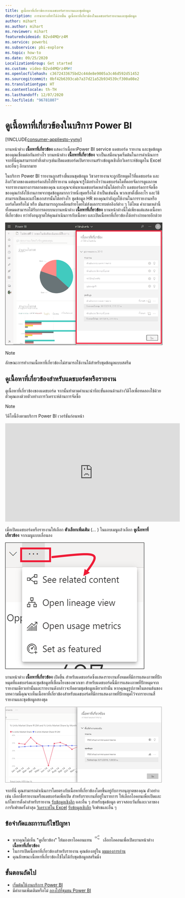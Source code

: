 ```yaml
---
title: ดูเนื้อหาที่เกี่ยวข้องจากแดชบอร์ดรายงานและชุดข้อมูล
description: การนำทางที่ทำได้ง่ายขึ้น ดูเนื้อหาที่เกี่ยวข้องในแดชบอร์ดรายงานและชุดข้อมูล
author: mihart
ms.author: mihart
ms.reviewer: mihart
featuredvideoid: B2vd4MQrz4M
ms.service: powerbi
ms.subservice: pbi-explore
ms.topic: how-to
ms.date: 09/25/2020
LocalizationGroup: Get started
ms.custom: video-B2vd4MQrz4M#t
ms.openlocfilehash: c3672433675bd2c44de8e9005a3c46d592d51452
ms.sourcegitcommit: 0bf42b6393cab7a37d21a52b934539cf300a08e2
ms.translationtype: HT
ms.contentlocale: th-TH
ms.lasthandoff: 12/07/2020
ms.locfileid: "96781807"
---
```

# <a name="see-related-content-in-the-power-bi-service"></a>ดูเนื้อหาที่เกี่ยวข้องในบริการ Power BI

[!INCLUDE[consumer-appliesto-yyny](../includes/consumer-appliesto-yyny.md)]


บานหน้าต่าง **เนื้อหาที่เกี่ยวข้อง** แสดงว่าเนื้อหาPower BI service แดชบอร์ด รายงาน และชุดข้อมูลของคุณเชื่อมต่อกันอย่างไร บานหน้าต่าง **เนื้อหาที่เกี่ยวข้อง** จะเป็นเสมือนจุดเริ่มต้นในการดำเนินการ จากที่นี่คุณสามารถทำสิ่งต่างๆเช่นเปิดแดชบอร์ดเปิดรายงานสร้างข้อมูลเชิงลึกวิเคราะห์ข้อมูลใน Excel และอื่นๆ อีกมากมาย  

ในบริการ Power BI รายงานถูกสร้างขึ้นบนชุดข้อมูล วิชวลรายงานจะถูกปักหมุดไว้ที่แดชบอร์ด และลิงก์วิชวลของแดชบอร์ดกลับไปที่รายงาน แต่คุณจะรู้ได้อย่างไรว่าแดชบอร์ดใดที่คอยจัดการดูแลภาพจากรายงานทางการตลาดของคุณ และคุณจะค้นหาแดชบอร์ดเหล่านั้นได้อย่างไร แดชบอร์ดการจัดซื้อของคุณกำลังใช้งานภาพจากชุดข้อมูลมากกว่าหนึ่งชุดหรือไม่ ถ้าเป็นเช่นนั้น พวกเขาตั้งชื่ออะไร และวิธีสามารถเปิดและแก้ไขเอกสารนั้นได้อย่างไร ชุดข้อมูล HR ของคุณกำลังถูกใช้งานในการรายงานหรือบอร์ดใดหรือไม่ หรือ มันสามารถถูกเคลื่อนย้ายโดยไม่ส่งผลกระทบต่อลิงก์ต่าง ๆ ได้ไหม คำถามเหล่านี้ทั้งหมดสามารถได้รับการตอบบนบานหน้าต่าง **เนื้อหาที่เกี่ยวข้อง**  บานหน้าต่างนี้ไม่เพียงแต่แสดงเนื้อหาที่เกี่ยวข้อง ทว่ายังอนุญาตให้คุณดำเนินการกับเนื้อหา และเปิดเนื้อหาที่เกี่ยวข้องได้อย่างง่ายดายอีกด้วย

![เนื้อหาที่เกี่ยวข้อง](./media/end-user-related/power-bi-see-related-pane.png)

> [!NOTE]
> ลักษณะการทำงานเนื้อหาที่เกี่ยวข้องไม่สามารถใช้งานได้สำหรับชุดข้อมูลแบบสตรีม
> 
> 

## <a name="see-related-content-for-a-dashboard-or-report"></a>ดูเนื้อหาที่เกี่ยวข้องสำหรับแดชบอร์ดหรือรายงาน
ดูเนื้อหาที่เกี่ยวข้องของแดชบอร์ด จากนั้นทำตามคำแนะนำทีละขั้นตอนด้านล่างวิดีโอเพื่อทดลองใช้ด้วยตัวคุณเองด้วยตัวอย่างการวิเคราะห์ด้านการจัดซื้อ

> [!NOTE]
> วิดีโอนี้อิงตามบริการ Power BI เวอร์ชันก่อนหน้า 

<iframe width="560" height="315" src="https://www.youtube.com/embed/B2vd4MQrz4M#t=3m05s" frameborder="0" allowfullscreen></iframe>

เมื่อเปิดแดชบอร์ดหรือรายงานให้เลือก **ตัวเลือกเพิ่มเติม** (... ) ในแถบเมนูแล้วเลือก **ดูเนื้อหาที่เกี่ยวข้อง** จากเมนูแบบเลื่อนลง

![รายการดรอปดาวน์แบบครึ่งวงกลม](./media/end-user-related/power-bi-see-related.png)

บานหน้าต่าง **เนื้อหาที่เกี่ยวข้อง** เปิดขึ้น สำหรับแดชบอร์ดซึ่งแสดงรายงานทั้งหมดที่มีการแสดงภาพที่ปักหมุดที่แดชบอร์ดและชุดข้อมูลที่เชื่อมโยงของพวกเขา สำหรับแดชบอร์ดนี้มีการแสดงภาพที่ปักหมุดจากรายงานเดียวเท่านั้นและรายงานดังกล่าวจะยึดตามชุดข้อมูลเดียวเท่านั้น หากคุณดูรูปภาพในตอนต้นของบทความนี้คุณจะเห็นเนื้อหาที่เกี่ยวข้องสำหรับแดชบอร์ดที่มีการแสดงภาพที่ปักหมุดไว้จากรายงานสี่รายงานและชุดข้อมูลสองชุด

![บานหน้าต่างเนื้อหาที่เกี่ยวข้อง](./media/end-user-related/power-bi-view-related-dashboard.png)

จากที่นี่ คุณสามารถดำเนินการโดยตรงกับเนื้อหาที่เกี่ยวข้องโดยขึ้นอยู่กับการอนุญาตของคุณ  ตัวอย่างเช่น เลือกชื่อรายงานหรือแดชบอร์ดเพื่อเปิด  สำหรับรายงานที่อยู่ในรายการ ให้เลือกไอคอนเพื่อเปิดและแก้ไขการตั้งค่าสำหรับรายงาน [รับข้อมูลเชิงลึก](end-user-insights.md) และอื่น ๆ สำหรับชุดข้อมูล ตรวจสอบวันที่และเวลาของการรีเฟรชครั้งล่าสุด [วิเคราะห์ใน Excel](../collaborate-share/service-analyze-in-excel.md) [รับข้อมูลเชิงลึก](end-user-insights.md) รีเฟรชและอื่น ๆ  



<!-- ## See related content for a dataset
You'll need at least *view* permissions to a dataset to open the **Related content** pane. In this example, we're using the [Procurement Analysis sample](../create-reports/sample-procurement.md).

From the nav pane, locate the **Workspaces** heading and select a workspace from the list. If you have content in a workspace, it will display in the canvas to the right. 

![workspaces in nav pane](./media/end-user-related/power-bi-workspace.png)


In a workspace, select the **Datasets** tab and locate the **See related** icon ![See related icon](./media/end-user-related/power-bi-view-related-icon-new.png).

![Datasets tab](./media/end-user-related/power-bi-related-dataset.png)

Select the icon to open the **Related content** pane.

![Related content pane opens on top of Power BI content view](media/end-user-related/power-bi-dataset.png)

From here, you can take direct action on the related content. For example, select a dashboard or report name to open it.  For any dashboard in the list, select an icon to [share the dashboard with others](../collaborate-share/service-share-dashboards.md) or to open the **Settings** window for the dashboard. For a report, select an icon to [analyze in Excel](../collaborate-share/service-analyze-in-excel.md), [rename](../create-reports/service-rename.md), or [get insights](end-user-insights.md).  -->

## <a name="limitations-and-troubleshooting"></a>ข้อจำกัดและการแก้ไขปัญหา
* หากคุณไม่เห็น "ดูเกี่ยวข้อง" ให้มองหาไอคอนแทน ![ดูไอคอนที่เกี่ยวข้อง](./media/end-user-related/power-bi-view-related-icon-new.png) เลือกไอคอนเพื่อเปิดบานหน้าต่าง **เนื้อหาที่เกี่ยวข้อง**
* ในการเปิดเนื้อหาที่เกี่ยวข้องสำหรับรายงาน คุณต้องอยู่ใน [มุมมองการอ่าน](end-user-reading-view.md)
* คุณลักษณะเนื้อหาที่เกี่ยวข้องใช้ไม่ได้กับชุดข้อมูลสตรีมมิ่ง

## <a name="next-steps"></a>ขั้นตอนถัดไป
* [เริ่มต้นใช้งานบริการ Power BI](../fundamentals/service-get-started.md)
* มีคำถามเพิ่มเติมหรือไม่ [ลองไปที่ชุมชน Power BI](https://community.powerbi.com/)

